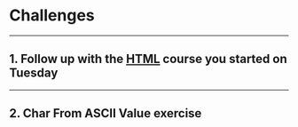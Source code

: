 # Challenges
___

## 1. Follow up with the [HTML](https://edpuzzle.com/join/vawasaj) course you started on Tuesday
___

## 2. Char From ASCII Value exercise

